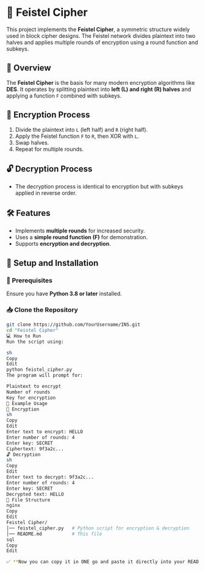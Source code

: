 # 🔐 Feistel Cipher

This project implements the **Feistel Cipher**, a symmetric structure widely used in block cipher designs. The Feistel network divides plaintext into two halves and applies multiple rounds of encryption using a round function and subkeys.

## 📜 Overview

The **Feistel Cipher** is the basis for many modern encryption algorithms like **DES**. It operates by splitting plaintext into **left (L) and right (R) halves** and applying a function `F` combined with subkeys.

## 🔑 Encryption Process

1. Divide the plaintext into `L` (left half) and `R` (right half).
2. Apply the Feistel function `F` to `R`, then XOR with `L`.
3. Swap halves.
4. Repeat for multiple rounds.

## 🔓 Decryption Process

- The decryption process is identical to encryption but with subkeys applied in reverse order.

## 🛠️ Features

- Implements **multiple rounds** for increased security.
- Uses a **simple round function (F)** for demonstration.
- Supports **encryption and decryption**.

## 🚀 Setup and Installation

### 📌 Prerequisites

Ensure you have **Python 3.8 or later** installed.

### 📥 Clone the Repository

```sh
git clone https://github.com/YourUsername/INS.git
cd "Feistel Cipher"
💻 How to Run
Run the script using:

sh
Copy
Edit
python feistel_cipher.py
The program will prompt for:

Plaintext to encrypt
Number of rounds
Key for encryption
📝 Example Usage
🔐 Encryption
sh
Copy
Edit
Enter text to encrypt: HELLO
Enter number of rounds: 4
Enter key: SECRET
Ciphertext: 9f3a2c...
🔓 Decryption
sh
Copy
Edit
Enter text to decrypt: 9f3a2c...
Enter number of rounds: 4
Enter key: SECRET
Decrypted text: HELLO
📂 File Structure
nginx
Copy
Edit
Feistel Cipher/
│── feistel_cipher.py   # Python script for encryption & decryption
│── README.md           # This file
sql
Copy
Edit

✅ **Now you can copy it in ONE go and paste it directly into your README!** 🚀






